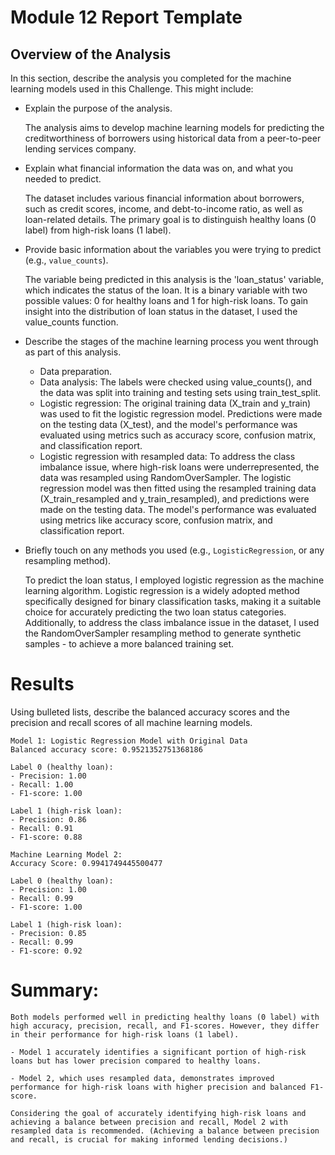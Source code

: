 # Module 12 Report Template

## Overview of the Analysis

In this section, describe the analysis you completed for the machine learning models used in this Challenge. This might include:

* Explain the purpose of the analysis.

    The analysis aims to develop machine learning models for predicting the creditworthiness of borrowers using historical data from a peer-to-peer lending services company.

* Explain what financial information the data was on, and what you needed to predict.

    The dataset includes various financial information about borrowers, such as credit scores, income, and debt-to-income ratio, as well as loan-related details. 
    The primary goal is to distinguish healthy loans (0 label) from high-risk loans (1 label).

* Provide basic information about the variables you were trying to predict (e.g., `value_counts`).

    The variable being predicted in this analysis is the 'loan_status' variable, which indicates the status of the loan. It is a binary variable with two possible values: 0 for healthy loans and 1 for high-risk loans. To gain insight into the distribution of loan status in the dataset, I used the value_counts function.

* Describe the stages of the machine learning process you went through as part of this analysis.

    - Data preparation.
    - Data analysis: The labels were checked using value_counts(), and the data was split into training and testing sets using train_test_split.
    - Logistic regression: The original training data (X_train and y_train) was used to fit the logistic regression model. Predictions were made on the testing data (X_test), and the model's performance was evaluated using metrics such as accuracy score, confusion matrix, and classification report.
    - Logistic regression with resampled data: To address the class imbalance issue, where high-risk loans were underrepresented, the data was resampled using RandomOverSampler. The logistic regression model was then fitted using the resampled training data (X_train_resampled and y_train_resampled), and predictions were made on the testing data. The model's performance was evaluated using metrics like accuracy score, confusion matrix, and classification report.


* Briefly touch on any methods you used (e.g., `LogisticRegression`, or any resampling method).

    To predict the loan status, I employed logistic regression as the machine learning algorithm. Logistic regression is a widely adopted method specifically designed for binary classification tasks, making it a suitable choice for accurately predicting the two loan status categories. 
    Additionally, to address the class imbalance issue in the dataset, I used the RandomOverSampler resampling method to generate synthetic samples - to achieve a more balanced training set.

# Results

Using bulleted lists, describe the balanced accuracy scores and the precision and recall scores of all machine learning models.

    Model 1: Logistic Regression Model with Original Data
    Balanced accuracy score: 0.9521352751368186
    
    Label 0 (healthy loan):
    - Precision: 1.00
    - Recall: 1.00
    - F1-score: 1.00
    
    Label 1 (high-risk loan):
    - Precision: 0.86
    - Recall: 0.91
    - F1-score: 0.88

    Machine Learning Model 2:
    Accuracy Score: 0.9941749445500477

    Label 0 (healthy loan):
    - Precision: 1.00
    - Recall: 0.99
    - F1-score: 1.00

    Label 1 (high-risk loan):
    - Precision: 0.85
    - Recall: 0.99
    - F1-score: 0.92


# Summary:

    Both models performed well in predicting healthy loans (0 label) with high accuracy, precision, recall, and F1-scores. However, they differ in their performance for high-risk loans (1 label).

    - Model 1 accurately identifies a significant portion of high-risk loans but has lower precision compared to healthy loans.

    - Model 2, which uses resampled data, demonstrates improved performance for high-risk loans with higher precision and balanced F1-score.

    Considering the goal of accurately identifying high-risk loans and achieving a balance between precision and recall, Model 2 with resampled data is recommended. (Achieving a balance between precision and recall, is crucial for making informed lending decisions.)